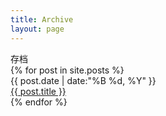 ```yaml
---
title: Archive
layout: page
---
```


<div class="article-title" id="archive">存档</div>
<div class="archive-main">
  {% for post in site.posts %}
    <div class="archive-item">
      <div class="archive-date">{{ post.date | date:"%B %d, %Y" }}</div>
      <div class="archive-title"><a href="{{ post.url | relative_url }}">{{ post.title }}</a></div>
    </div>
  {% endfor %}
</div>
